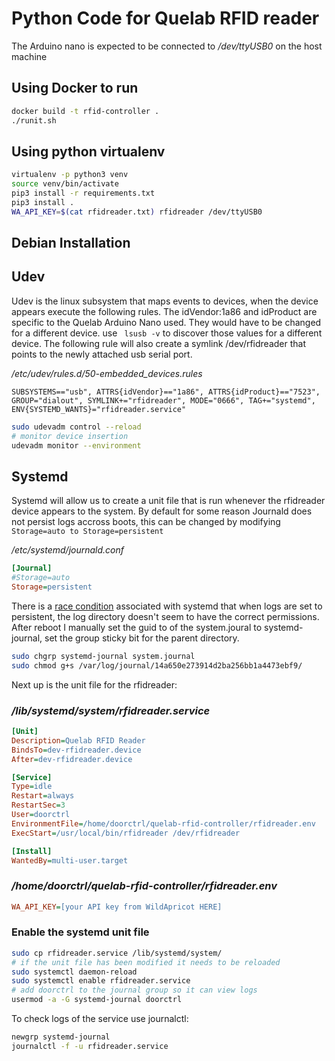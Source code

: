 # Python Code for Quelab RFID reader

The Arduino nano is expected to be connected to */dev/ttyUSB0* on the host machine

## Using Docker to run
```bash
docker build -t rfid-controller .
./runit.sh
```

## Using python virtualenv
```bash
virtualenv -p python3 venv
source venv/bin/activate
pip3 install -r requirements.txt
pip3 install .
WA_API_KEY=$(cat rfidreader.txt) rfidreader /dev/ttyUSB0
```

## Debian Installation
## Udev
Udev is the linux subsystem that maps events to devices, when the device
appears execute the following rules. The idVendor:1a86 and idProduct are
specific to the Quelab Arduino Nano used. They would have to be changed for a
different device. use ``` lsusb -v``` to discover those values for a different
device. The following rule will also create a symlink /dev/rfidreader that points
to the newly attached usb serial port.

*/etc/udev/rules.d/50-embedded_devices.rules*
```
SUBSYSTEMS=="usb", ATTRS{idVendor}=="1a86", ATTRS{idProduct}=="7523", GROUP="dialout", SYMLINK+="rfidreader", MODE="0666", TAG+="systemd", ENV{SYSTEMD_WANTS}="rfidreader.service"
```
```bash
sudo udevadm control --reload
# monitor device insertion
udevadm monitor --environment
```
## Systemd
Systemd will allow us to create a unit file that is run whenever the
rfidreader device appears to the system. By default for some reason Journald
does not persist logs accross boots, this can be changed by modifying
```Storage=auto to Storage=persistent```

*/etc/systemd/journald.conf*
```ini
[Journal]
#Storage=auto
Storage=persistent
```

There is a [race condition](https://github.com/systemd/systemd/issues/1397)
associated with systemd that when logs are set to persistent, the log
directory doesn't seem to have the correct permissions. After reboot I
manually set the guid to of the system.joural to systemd-journal, set the
group sticky bit for the parent directory.

 ```bash
sudo chgrp systemd-journal system.journal
sudo chmod g+s /var/log/journal/14a650e273914d2ba256bb1a4473ebf9/
```

Next up is the unit file for the rfidreader:
### */lib/systemd/system/rfidreader.service*
```ini
[Unit]
Description=Quelab RFID Reader
BindsTo=dev-rfidreader.device
After=dev-rfidreader.device

[Service]
Type=idle
Restart=always
RestartSec=3
User=doorctrl
EnvironmentFile=/home/doorctrl/quelab-rfid-controller/rfidreader.env
ExecStart=/usr/local/bin/rfidreader /dev/rfidreader

[Install]
WantedBy=multi-user.target
```

### */home/doorctrl/quelab-rfid-controller/rfidreader.env*
```ini
WA_API_KEY=[your API key from WildApricot HERE]
```

### Enable the systemd unit file
```bash
sudo cp rfidreader.service /lib/systemd/system/
# if the unit file has been modified it needs to be reloaded
sudo systemctl daemon-reload
sudo systemctl enable rfidreader.service
# add doorctrl to the journal group so it can view logs
usermod -a -G systemd-journal doorctrl
```

To check logs of the service use journalctl:
```bash
newgrp systemd-journal
journalctl -f -u rfidreader.service
```

